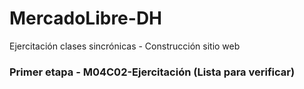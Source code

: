 # MercadoLibre-DH
Ejercitación clases sincrónicas - Construcción sitio web

### Primer etapa - M04C02-Ejercitación (Lista para verificar)
